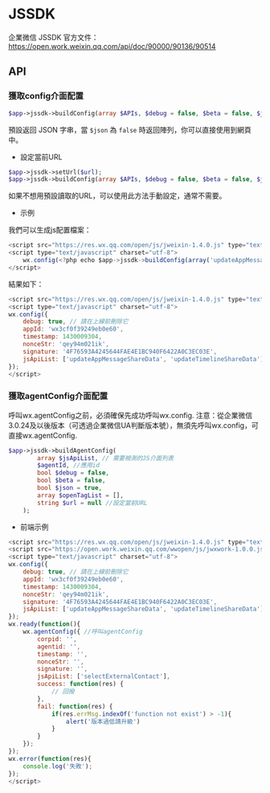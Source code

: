 # JSSDK

企業微信 JSSDK 官方文件：https://open.work.weixin.qq.com/api/doc/90000/90136/90514

## API

### 獲取config介面配置

```php
$app->jssdk->buildConfig(array $APIs, $debug = false, $beta = false, $json = true, array $openTagList = []);
```

預設返回 JSON 字串，當 `$json` 為 `false` 時返回陣列，你可以直接使用到網頁中。

- 設定當前URL

```php
$app->jssdk->setUrl($url);
$app->jssdk->buildConfig(array $APIs, $debug = false, $beta = false, $json = true, array $openTagList = []);
```
如果不想用預設讀取的URL，可以使用此方法手動設定，通常不需要。


- 示例

我們可以生成js配置檔案：

```js
<script src="https://res.wx.qq.com/open/js/jweixin-1.4.0.js" type="text/javascript" charset="utf-8"></script>
<script type="text/javascript" charset="utf-8">
    wx.config(<?php echo $app->jssdk->buildConfig(array('updateAppMessageShareData', 'updateTimelineShareData'), true) ?>);
</script>
```
結果如下：


```js
<script src="https://res.wx.qq.com/open/js/jweixin-1.4.0.js" type="text/javascript" charset="utf-8"></script>
<script type="text/javascript" charset="utf-8">
wx.config({
    debug: true, // 請在上線前刪除它
    appId: 'wx3cf0f39249eb0e60',
    timestamp: 1430009304,
    nonceStr: 'qey94m021ik',
    signature: '4F76593A4245644FAE4E1BC940F6422A0C3EC03E',
    jsApiList: ['updateAppMessageShareData', 'updateTimelineShareData']
});
</script>
```

### 獲取agentConfig介面配置

呼叫wx.agentConfig之前，必須確保先成功呼叫wx.config. 注意：從企業微信3.0.24及以後版本（可透過企業微信UA判斷版本號），無須先呼叫wx.config，可直接wx.agentConfig.

```php
$app->jssdk->buildAgentConfig(
        array $jsApiList, // 需要檢測的JS介面列表
        $agentId, //應用id
        bool $debug = false,
        bool $beta = false,
        bool $json = true,
        array $openTagList = [],
        string $url = null //設定當前URL
    );
```

- 前端示例

```js
<script src="https://res.wx.qq.com/open/js/jweixin-1.4.0.js" type="text/javascript" charset="utf-8"></script>
<script src="https://open.work.weixin.qq.com/wwopen/js/jwxwork-1.0.0.js"></script>
<script type="text/javascript" charset="utf-8">
wx.config({
    debug: true, // 請在上線前刪除它
    appId: 'wx3cf0f39249eb0e60',
    timestamp: 1430009304,
    nonceStr: 'qey94m021ik',
    signature: '4F76593A4245644FAE4E1BC940F6422A0C3EC03E',
    jsApiList: ['updateAppMessageShareData', 'updateTimelineShareData']
});
wx.ready(function(){
    wx.agentConfig({ //呼叫agentConfig
        corpid: '', 
        agentid: '', 
        timestamp: '', 
        nonceStr: '', 
        signature: '',
        jsApiList: ['selectExternalContact'],
        success: function(res) {
            // 回撥
        },
        fail: function(res) {
            if(res.errMsg.indexOf('function not exist') > -1){
                alert('版本過低請升級')
            }
        }
    });
});
wx.error(function(res){
    console.log('失敗');  
});
</script>
```

